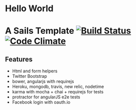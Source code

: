 Hello World
=======
# A Sails Template [![Build Status](https://travis-ci.org/leejefon/Sails-Template.svg?branch=master)](https://travis-ci.org/leejefon/Sails-Template) [![Code Climate](https://codeclimate.com/github/leejefon/Sails-Template.png)](https://codeclimate.com/github/leejefon/Sails-Template)

## Features
- Html and form helpers
- Twitter Bootstrap
- bower, angularjs with requirejs
- Heroku, mongodb, travis, new relic, nodetime
- karma with mocha + chai + requirejs for tests
- protractor for angularJS e2e tests
- Facebook login with oauth.io
